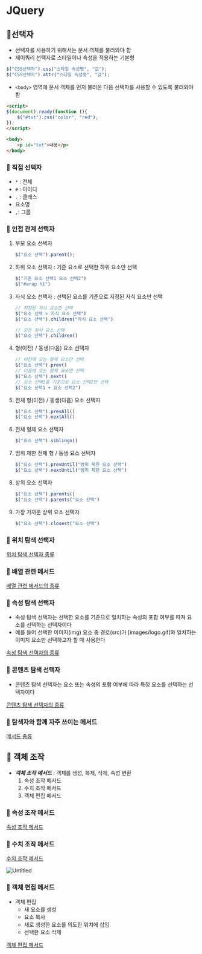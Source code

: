 # JQuery

## 📌선택자

- 선택자를 사용하기 위해서는 문서 객체를 불러와야 함
- 제이쿼리 선택자로 스타일이나 속성을 적용하는 기본형

```jsx
$("CSS선택자").css("스타일 속성명", "값");
$("CSS선택자").attr("스타일 속성명", "값");
```

- `<body>` 영역에 문서 객체를 먼저 불러온 다음 선택자를 사용할 수 있도록 불러와야함

```html
<script>
$(document).ready(function (){
	$("#txt").css("color", "red");
});
</script>

<body>
	<p id="txt">내용</p>
</body>
```

### 📑 직접 선택자

- `*` : 전체
- `#` : 아이디
- `.` : 클래스
- 요소명
- `,`: 그룹

### 📑 인접 관계 선택자

1. 부모 요소 선택자
    
    ```jsx
    $("요소 선택").parent();
    ```
    
2. 하위 요소 선택자 : 기준 요소로 선택한 하위 요소만 선택
    
    ```jsx
    $("기준 요소 선택1 요소 선택2")
    $("#wrap h1")
    ```
    
3. 자식 요소 선택자 : 선택된 요소를 기준으로 지정된 자식 요소만 선택
    
    ```jsx
    // 지정된 자식 요소만 선택
    $("요소 선택 > 자식 요소 선택")
    $("요소 선택").children("자식 요소 선택")
    
    // 모든 자식 요소 선택
    $("요소 선택").children() 
    ```
    
4. 형(이전) / 동생(다음) 요소 선택자
    
    ```jsx
    // 이전에 오는 형제 요소만 선택
    $("요소 선택").prev()
    // 다음에 오는 형제 요소만 선택
    $("요소 선택").next()
    // 요소 선택1을 기준으로 요소 선택2만 선택
    $("요소 선택1 + 요소 선택2")
    ```
    
5. 전체 형(이전) / 동생(다음) 요소 선택자
    
    ```jsx
    $("요소 선택").prevAll()
    $("요소 선택").nextAll()
    ```
    
6. 전체 형제 요소 선택자
    
    ```jsx
    $("요소 선택").siblings()
    ```
    
7. 범위 제한 전체 형 / 동생 요소 선택자
    
    ```jsx
    $("요소 선택").prevUntil("범위 제한 요소 선택")
    $("요소 선택").nextUntil("범위 제한 요소 선택")
    ```
    
8. 상위 요소 선택자
    
    ```jsx
    $("요소 선택").parents()
    $("요소 선택").parents("요소 선택")
    ```
    
9. 가장 가까운 상위 요소 선택자
    
    ```jsx
    $("요소 선택").closest("요소 선택")
    ```
    

### 📑  위치 탐색 선택자

[위치 탐색 선택자 종류](https://www.notion.so/f33f62225b9e445ab2473b3c5313ef8b)

### 📑 배열 관련 메서드

[배열 관련 메서드의 종류](https://www.notion.so/bd680881d391487b874a78c142386ba3)

### 📑 속성 탐색 선택자

- 속성 탐색 선택자는 선택한 요소를 기준으로 일치하는 속성의 포함 여부를 따져 요소를 선택하는 선택자이다
- 예를 들어 선택한 이미지(img) 요소 중 경로(src)가 [images/logo.gif]와 일치하는 이미지 요소만 선택하고자 할 때 사용한다

[속성 탐색 선택자의 종류](https://www.notion.so/854d9cafde9644d2833eaf24d77e272b)

### 📑 콘텐츠 탐색 선택자

- 콘텐츠 탐색 선택자는 요소 또는 속성의 포함 여부에 따라 특정 요소를 선택하는 선택자이다

[콘텐츠 탐색 선택자의 종류](https://www.notion.so/bbf3d9197dc641d7af2e464e1a49c1af)

### 📑 탐색자와 함께 자주 쓰이는 메서드

[메서드 종류](https://www.notion.so/3ebee0ea9bc24c04ab1b98d106a777bd)

## 📌 객체 조작

- ***객체 조작 메서드*** : 객체를 생성, 복제, 삭제, 속성 변환
    1. 속성 조작 메서드
    2. 수치 조작 메서드
    3. 객체 편집 메서드

### 📑 속성 조작 메서드

[속성 조작 메서드](https://www.notion.so/b4338b4fb1694e159d1d33b1450b5204)

### 📑 수치 조작 메서드

[수치 조작 메서드](https://www.notion.so/729fb8498c2a47e4bc46437e8df56a84)

![Untitled](JQuery%20a2f1d44f284c4ffdb03014cd3af735eb/Untitled.png)

### 📑 객체 편집 메서드

- 객체 편집
    - 새 요소를 생성
    - 요소 복사
    - 새로 생성한 요소를 의도한 위치에 삽입
    - 선택한 요소 삭제

[객체 편집 메서드](https://www.notion.so/4199ecbd9df94043aaa3f49c39cba981)
